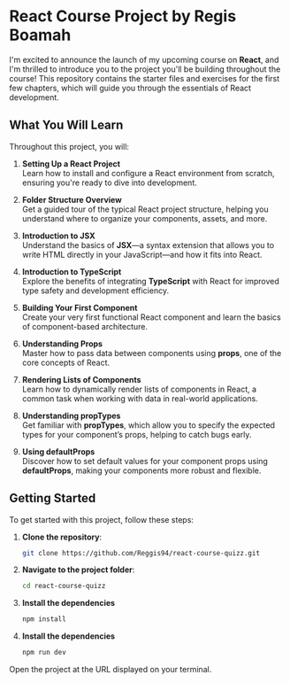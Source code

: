# React Course Project by Regis Boamah

I'm excited to announce the launch of my upcoming course on **React**, and I'm thrilled to introduce you to the project you'll be building throughout the course! This repository contains the starter files and exercises for the first few chapters, which will guide you through the essentials of React development.

## What You Will Learn

Throughout this project, you will:

1. **Setting Up a React Project**  
   Learn how to install and configure a React environment from scratch, ensuring you're ready to dive into development.

2. **Folder Structure Overview**  
   Get a guided tour of the typical React project structure, helping you understand where to organize your components, assets, and more.

3. **Introduction to JSX**  
   Understand the basics of **JSX**—a syntax extension that allows you to write HTML directly in your JavaScript—and how it fits into React.

4. **Introduction to TypeScript**  
   Explore the benefits of integrating **TypeScript** with React for improved type safety and development efficiency.

5. **Building Your First Component**  
   Create your very first functional React component and learn the basics of component-based architecture.

6. **Understanding Props**  
   Master how to pass data between components using **props**, one of the core concepts of React.

7. **Rendering Lists of Components**  
   Learn how to dynamically render lists of components in React, a common task when working with data in real-world applications.

8. **Understanding propTypes**  
   Get familiar with **propTypes**, which allow you to specify the expected types for your component’s props, helping to catch bugs early.

9. **Using defaultProps**  
   Discover how to set default values for your component props using **defaultProps**, making your components more robust and flexible.

## Getting Started

To get started with this project, follow these steps:

1. **Clone the repository**:
   ```bash
   git clone https://github.com/Reggis94/react-course-quizz.git

2. **Navigate to the project folder**:
   ```bash
   cd react-course-quizz

3. **Install the dependencies**
   ```bash
   npm install

4. **Install the dependencies**
   ```bash
   npm run dev

Open the project at the URL displayed on your terminal.

